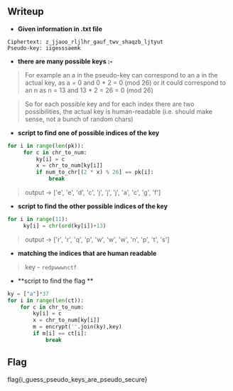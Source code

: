 ## Writeup

- **Given information in .txt file**

```
Ciphertext: z_jjaoo_rljlhr_gauf_twv_shaqzb_ljtyut
Pseudo-key: iigesssaemk
```

- **there are many possible keys :-** 
	
> For example an a in the pseudo-key can correspond to an a in the actual key, as a = 0 and 0 * 2 = 0 (mod 26) or it could correspond to an n as n = 13 and 13 * 2 = 26 = 0 (mod 26)

> So for each possible key and for each index there are two possibilities, the actual key is human-readable (i.e. should make sense, not a bunch of random chars)

- **script to find one of possible indices of the key**  

```python
for i in range(len(pk)):
     for c in chr_to_num:
         ky[i] = c
         x = chr_to_num[ky[i]]
         if num_to_chr[(2 * x) % 26] == pk[i]:
             break
```

> output -> ['e', 'e', 'd', 'c', 'j', 'j', 'j', 'a', 'c', 'g', 'f']


- **script to find the other possible indices of the key** 

```python
for i in range(11):
     ky[i] = chr(ord(ky[i])+13)
```

> output -> ['r', 'r', 'q', 'p', 'w', 'w', 'w', 'n', 'p', 't', 's']


- **matching the indices that are human readable**

> key - `redpwwwnctf`

- **script to find the flag **

```python
ky = ["a"]*37
for i in range(len(ct)):
	for c in chr_to_num:
		ky[i] = c
		x = chr_to_num[ky[i]]
		m = encrypt(''.join(ky),key)
		if m[i] == ct[i]:
			break
```

## Flag
flag{i_guess_pseudo_keys_are_pseudo_secure}